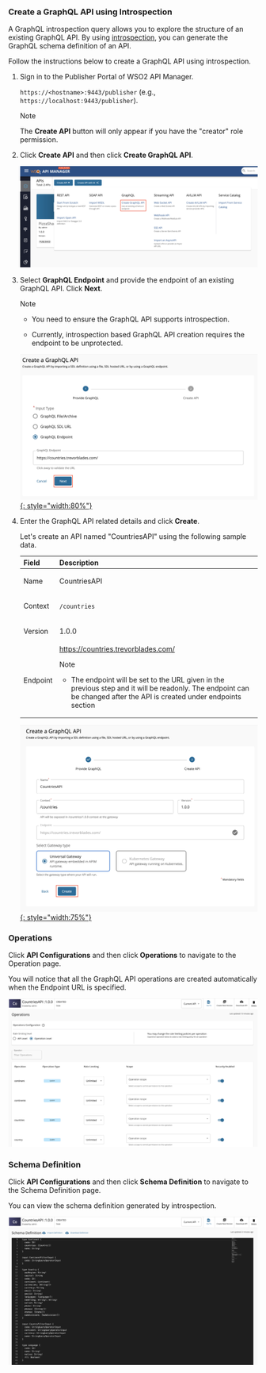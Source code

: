### Create a GraphQL API using Introspection

A GraphQL introspection query allows you to explore the structure of an existing GraphQL API. By using [introspection](https://graphql.org/learn/introspection/), you can generate the GraphQL schema definition of an API.

Follow the instructions below to create a GraphQL API using introspection.

1. Sign in to the Publisher Portal of WSO2 API Manager.

    `https://<hostname>:9443/publisher` (e.g., `https://localhost:9443/publisher`).

    <html><div class="admonition note">
        <p class="admonition-title">Note</p>
        <p>The <b>Create API</b> button will only appear if you have the "creator" role permission.</p>
        </div>
    </html>

2. Click **Create API** and then click **Create GraphQL API**.

    [![Create GraphQL Schema Option](../../../assets/img/learn/create-graphql-schema-option.png)](../../../assets/img/learn/create-graphql-schema-option.png)

3. Select **GraphQL Endpoint** and provide the endpoint of an existing GraphQL API. Click **Next**.

    <div class="admonition note">
    <p class="admonition-title">Note</p>
    <ul><li>
    <p>You need to ensure the GraphQL API supports introspection.</p></li>
    <li>Currently, introspection based GraphQL API creation requires the endpoint to be unprotected.</li></ul>
    </div>

    [![Create a GraphQL API using Introspection](../../../assets/img/learn/create-graphql-api-using-introspection.png){: style="width:80%"}](../../../assets/img/learn/create-graphql-api-using-introspection.png)

4. Enter the GraphQL API related details and click **Create**.

   Let's create an API named "CountriesAPI" using the following sample data.

   <table>
   <thead>
   <tr class="header">
   <th><div>
   <div>
   <b>Field</b>
   </div>
   </div></th>
   <th><div>
   <div>
   <b>Description</b>
   </div>
   </div></th>
   </tr>
   </thead>
   <td >
       <p>Name</p>
   </td>
   <td>
       <p>CountriesAPI</p>
   </td>
   </tr>
   <tr>
   <td>
       <p>Context</p>
   </td>
   <td>
       <p><code>/countries</code></p>
   </td>
   </tr>
   <tr>
   <td>
       <p>Version</p>
   </td>
   <td>
       <p>1.0.0</p>
   </td>
   </tr>
   <tr>
   <td>
       <p>Endpoint</p>
   </td>
   <td>
       <a href="https://countries.trevorblades.com/" target="_blank">https://countries.trevorblades.com/</a>
           <div class="admonition note">
   <p class="admonition-title">Note</p>
   <p>
   <ul>
   <li>The endpoint will be set to the URL given in the previous step and it will be readonly. The endpoint can be changed after the API is created under endpoints section </li>
   </ul></p>
   </div>
   </td>
   </tr>
   </table>

   [![Add GraphQL API details](../../../assets/img/learn/create-graphql-api-using-introspection-metadata.png){: style="width:75%"}](../../../assets/img/learn/create-graphql-api-using-introspection-metadata.png)

### Operations

Click **API Configurations** and then click **Operations** to navigate to the Operation page.

You will notice that all the GraphQL API operations are created automatically when the Endpoint URL is specified.

[![](../../../assets/img/learn/create-graphql-api-using-introspection-operations.png)](../../../assets/img/learn/create-graphql-api-using-introspection-operations.png)

### Schema Definition

Click **API Configurations** and then click **Schema Definition** to navigate to the Schema Definition page.

You can view the schema definition generated by introspection.

[![](../../../assets/img/learn/create-graphql-api-using-introspection-schema-definition.png)](../../../assets/img/learn/create-graphql-api-using-introspection-schema-definition.png)

